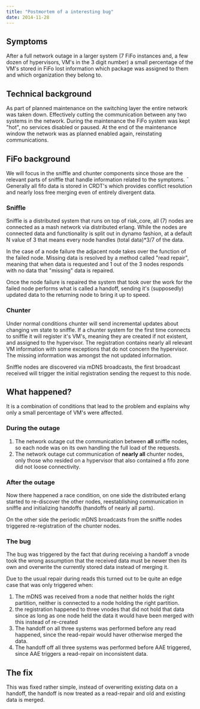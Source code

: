 ```yaml
---
title: "Postmortem of a interesting bug"
date: 2014-11-28
---
```

## Symptoms
After a full network outage in a larger system (7 FiFo instances and, a few dozen of hypervisors, VM's in the 3 digit number) a small percentage of the VM's stored in FiFo lost information which package was assigned to them and which organization they belong to.

## Technical background
As part of planned maintenance on the switching layer the entire network was taken down. Effectively cutting the communication between any two systems in the network.  During the maintenance the FiFo system was kept "hot", no services disabled or paused. At the end of the maintenance window the network was as planned enabled again, reinstating communications.

## FiFo background
We will focus in the sniffle and chunter components since those are the relevant parts of sniffle that handle information related to the symptoms.
¯
Generally all fifo data is stored in CRDT's which provides conflict resolution and nearly loss free merging even of entirely divergent data.

### Sniffle
Sniffle is a distributed system that runs on top of riak_core, all (7) nodes are connected as a mash network via distributed erlang. While the nodes are connected data and functionality is split out in dynamo fashion, at a default N value of 3 that means every node handles (total data)*3/7 of the data.

In the case of a node failure the adjacent node takes over the function of the failed node. Missing data is resolved by a method called "read repair", meaning that when data is requested and 1 out of the 3 nodes responds with no data that "missing" data is repaired.

Once the node failure is repaired the system that took over the work for the failed node performs what is called a handoff, sending it's (supposedly) updated data to the returning node to bring it up to speed.


### Chunter
Under normal conditions chunter will send incremental updates about changing vm state to sniffle. If a chunter system for the first time connects to sniffle it will register it's VM's, meaning they are created if not existent, and assigned to the hypervisor. The registration contains nearly all relevant VM information with some exceptions that do not concern the hypervisor. The missing information was amongst the not updated information.

Sniffle nodes are discovered via mDNS broadcasts, the first broadcast received will trigger the initial registration sending the request to this node.


## What happened?
It is a combination of conditions that lead to the problem and explains why  only a small percentage of VM's were affected.

### During the outage
1) The network outage cut the communication between **all** sniffle nodes, so each node was on its own handling the full load of the requests.
2) The network outage cut communication of **nearly all** chunter nodes, only those who resided on a hypervisor that also contained a fifo zone did not loose connectivity.

### After the outage
Now there happened a race condition, on one side the distributed erlang started to re-discover the other nodes, reestablishing communication in sniffle and initializing handoffs (handoffs of nearly all parts).

On the other side the periodic mDNS broadcasts from the sniffle nodes triggered re-registration of the chunter nodes.

### The bug
The bug was triggered by the fact that during receiving a handoff a vnode took the wrong assumption that the received data must be newer then its own and overwrite the currently stored data instead of merging it.

Due to the usual repair during reads this turned out to be quite an edge case that was only triggered when:

1) The mDNS was received from a node that neither holds the right partition, neither is connected to a node holding the right partition.
2) the registration happened to three vnodes that did not hold that data since as long as one node held the data it would have been merged with this instead of re-created
3) The handoff on all three systems was performed before any read happened, since the read-repair would haver otherwise merged the data.
4) The handoff off all three systems was performed before AAE triggered, since AAE triggers a read-repair on inconsistent data.

## The fix
This was fixed rather simple, instead of overwriting existing data on a handoff, the handoff is now treated as a read-repair and old and existing data is merged.

